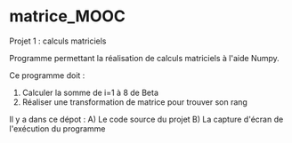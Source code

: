 # matrice_MOOC
Projet 1 : calculs matriciels

Programme permettant la réalisation de calculs matriciels à l'aide Numpy. 

Ce programme doit :

1) Calculer la somme de i=1 à 8 de Beta 
2) Réaliser une transformation de matrice pour trouver son rang

Il y a dans ce dépot : 
                        A) Le code source du projet 
                        B) La capture d'écran de l'exécution du programme 
